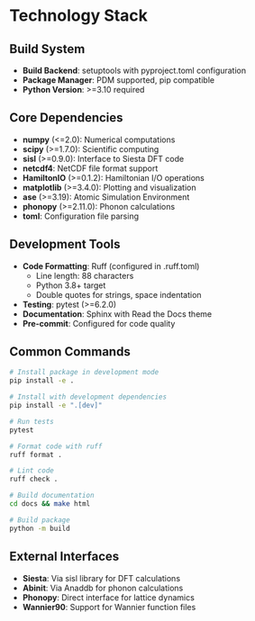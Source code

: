 # Technology Stack

## Build System
- **Build Backend**: setuptools with pyproject.toml configuration
- **Package Manager**: PDM supported, pip compatible
- **Python Version**: >=3.10 required

## Core Dependencies
- **numpy** (<=2.0): Numerical computations
- **scipy** (>=1.7.0): Scientific computing
- **sisl** (>=0.9.0): Interface to Siesta DFT code
- **netcdf4**: NetCDF file format support
- **HamiltonIO** (>=0.1.2): Hamiltonian I/O operations
- **matplotlib** (>=3.4.0): Plotting and visualization
- **ase** (>=3.19): Atomic Simulation Environment
- **phonopy** (>=2.11.0): Phonon calculations
- **toml**: Configuration file parsing

## Development Tools
- **Code Formatting**: Ruff (configured in .ruff.toml)
  - Line length: 88 characters
  - Python 3.8+ target
  - Double quotes for strings, space indentation
- **Testing**: pytest (>=6.2.0)
- **Documentation**: Sphinx with Read the Docs theme
- **Pre-commit**: Configured for code quality

## Common Commands
```bash
# Install package in development mode
pip install -e .

# Install with development dependencies
pip install -e ".[dev]"

# Run tests
pytest

# Format code with ruff
ruff format .

# Lint code
ruff check .

# Build documentation
cd docs && make html

# Build package
python -m build
```

## External Interfaces
- **Siesta**: Via sisl library for DFT calculations
- **Abinit**: Via Anaddb for phonon calculations  
- **Phonopy**: Direct interface for lattice dynamics
- **Wannier90**: Support for Wannier function files